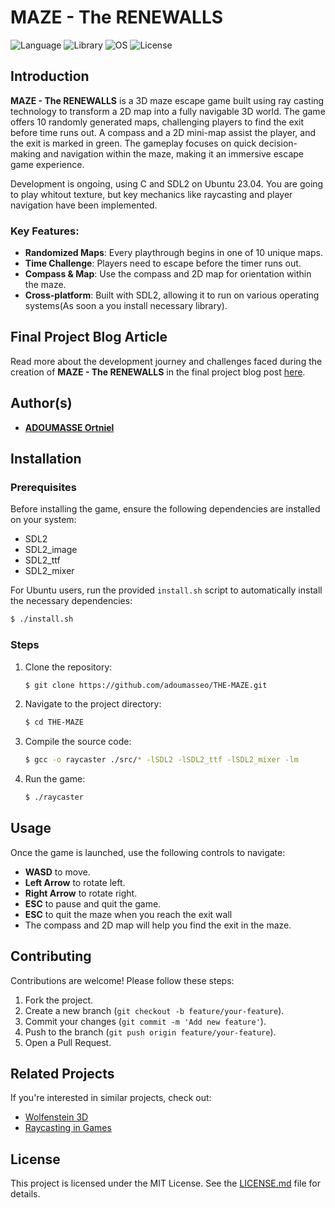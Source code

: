 
# MAZE - The RENEWALLS

![Language](https://img.shields.io/badge/Language-C%20-gray)
![Library](https://img.shields.io/badge/Library-SDL2-blue)
![OS](https://img.shields.io/badge/OS-Ubuntu%2023.04-orange)
![License](https://img.shields.io/badge/License-MIT-green)

## Introduction

**MAZE - The RENEWALLS** is a 3D maze escape game built using ray casting technology to transform a 2D map into a fully navigable 3D world. The game offers 10 randomly generated maps, challenging players to find the exit before time runs out. A compass and a 2D mini-map assist the player, and the exit is marked in green. The gameplay focuses on quick decision-making and navigation within the maze, making it an immersive escape game experience.

Development is ongoing, using C and SDL2 on Ubuntu 23.04. You are going to play whitout texture, but key mechanics like raycasting and player navigation have been implemented.

### Key Features:
- **Randomized Maps**: Every playthrough begins in one of 10 unique maps.
- **Time Challenge**: Players need to escape before the timer runs out.
- **Compass & Map**: Use the compass and 2D map for orientation within the maze.
- **Cross-platform**: Built with SDL2, allowing it to run on various operating systems(As soon a you install necessary library).

## Final Project Blog Article
Read more about the development journey and challenges faced during the creation of **MAZE - The RENEWALLS** in the final project blog post [here](#).

## Author(s)
- **[ADOUMASSE Ortniel](https://www.linkedin.com/in/ortniel-adoumasse/)**

## Installation

### Prerequisites
Before installing the game, ensure the following dependencies are installed on your system:
- SDL2
- SDL2_image
- SDL2_ttf
- SDL2_mixer

For Ubuntu users, run the provided `install.sh` script to automatically install the necessary dependencies:
```sh
$ ./install.sh
```

### Steps
1. Clone the repository:
    ```sh
    $ git clone https://github.com/adoumasseo/THE-MAZE.git
    ```

2. Navigate to the project directory:
    ```sh
    $ cd THE-MAZE
    ```

3. Compile the source code:
    ```sh
    $ gcc -o raycaster ./src/* -lSDL2 -lSDL2_ttf -lSDL2_mixer -lm
    ```

4. Run the game:
    ```sh
    $ ./raycaster
    ```

## Usage

Once the game is launched, use the following controls to navigate:
- **WASD** to move.
- **Left Arrow** to rotate left.
- **Right Arrow** to rotate right.
- **ESC** to pause and quit the game.
- **ESC** to quit the maze  when you reach the exit wall
- The compass and 2D map will help you find the exit in the maze.

## Contributing

Contributions are welcome! Please follow these steps:
1. Fork the project.
2. Create a new branch (`git checkout -b feature/your-feature`).
3. Commit your changes (`git commit -m 'Add new feature'`).
4. Push to the branch (`git push origin feature/your-feature`).
5. Open a Pull Request.

## Related Projects

If you're interested in similar projects, check out:
- [Wolfenstein 3D](https://github.com/id-Software/wolf3d)
- [Raycasting in Games](https://github.com/raycasting/tutorial)

## License

This project is licensed under the MIT License. See the [LICENSE.md](LICENSE.md) file for details.
